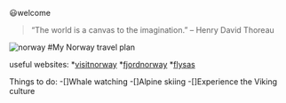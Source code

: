 😃welcome 

>“The world is a canvas to the imagination.” – Henry David Thoreau

![norway](https://images.pexels.com/photos/1940038/pexels-photo-1940038.jpeg?auto=compress&cs=tinysrgb&w=800)
#My Norway travel plan


useful websites:
*[visitnorway](https://www.visitnorway.com/)
*[fjordnorway](https://www.fjordnorway.com/en)
*[flysas](https://www.flysas.com/)


Things to do:
-[]Whale watching
-[]Alpine skiing
-[]Experience the Viking culture
